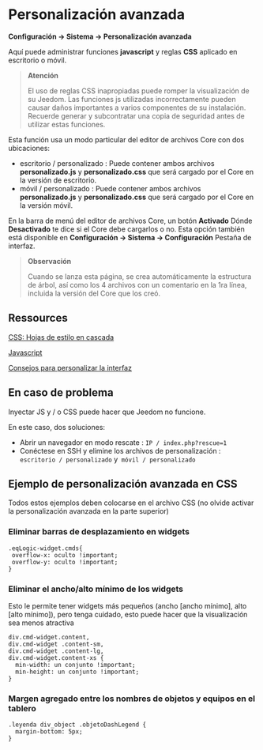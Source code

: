 # Personalización avanzada
**Configuración → Sistema → Personalización avanzada**

Aquí puede administrar funciones **javascript** y reglas **CSS** aplicado en escritorio o móvil.

> **Atención**
>
> El uso de reglas CSS inapropiadas puede romper la visualización de su Jeedom. Las funciones js utilizadas incorrectamente pueden causar daños importantes a varios componentes de su instalación. Recuerde generar y subcontratar una copia de seguridad antes de utilizar estas funciones.

Esta función usa un modo particular del editor de archivos Core con dos ubicaciones:

- escritorio / personalizado : Puede contener ambos archivos **personalizado.js** y **personalizado.css** que será cargado por el Core en la versión de escritorio.
- móvil / personalizado : Puede contener ambos archivos **personalizado.js** y **personalizado.css** que será cargado por el Core en la versión móvil.

En la barra de menú del editor de archivos Core, un botón **Activado** Dónde **Desactivado** te dice si el Core debe cargarlos o no. Esta opción también está disponible en **Configuración → Sistema → Configuración** Pestaña de interfaz.

> **Observación**
>
> Cuando se lanza esta página, se crea automáticamente la estructura de árbol, así como los 4 archivos con un comentario en la 1ra línea, incluida la versión del Core que los creó.

## Ressources

[CSS: Hojas de estilo en cascada](https://developer.mozilla.org/en-US/docs/Web/CSS)

[Javascript](https://developer.mozilla.org/en-US/docs/Web/JavaScript)

[Consejos para personalizar la interfaz](https://kiboost.github.io/jeedom_docs/jeedomV4Tips/Interface/)

## En caso de problema

Inyectar JS y / o CSS puede hacer que Jeedom no funcione.

En este caso, dos soluciones:

- Abrir un navegador en modo rescate : `IP / index.php?rescue=1`
- Conéctese en SSH y elimine los archivos de personalización : `escritorio / personalizado` y` móvil / personalizado`

## Ejemplo de personalización avanzada en CSS

Todos estos ejemplos deben colocarse en el archivo CSS (no olvide activar la personalización avanzada en la parte superior)

### Eliminar barras de desplazamiento en widgets

```
.eqLogic-widget.cmds{
 overflow-x: oculto !important;
 overflow-y: oculto !important;
}
```

### Eliminar el ancho/alto mínimo de los widgets

Esto le permite tener widgets más pequeños (ancho [ancho mínimo], alto [alto mínimo]), pero tenga cuidado, esto puede hacer que la visualización sea menos atractiva

```
div.cmd-widget.content,
div.cmd-widget .content-sm,
div.cmd-widget .content-lg,
div.cmd-widget.content-xs {
  min-width: un conjunto !important;
  min-height: un conjunto !important;
}
```

### Margen agregado entre los nombres de objetos y equipos en el tablero 

```
.leyenda div_object .objetoDashLegend {
  margin-bottom: 5px;
}
```
